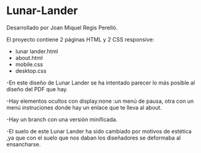 # Lunar-Lander
Desarrollado por Joan Miquel Regis Perelló.

El proyecto contiene 2 páginas HTML y 2 CSS responsive:

* lunar lander.html
* about.html
* mobile.css
* desktop.css


-En este diseño de Lunar Lander se ha intentado parecer lo más posible al diseño del PDF que hay.

-Hay elementos ocultos con display:none :un menú de pausa, otra con un menú instruciones donde hay un enlace que te lleva
al about.

-Hay un branch con una versión minificada.

-El suelo de este Lunar Lander ha sido cambiado por motivos de estética ,ya que con el suelo que nos daban los diseñadores 
se deformaba al ensancharse.

